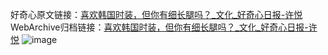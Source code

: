 好奇心原文链接：[喜欢韩国时装，但你有细长腿吗？_文化_好奇心日报-许悦](https://www.qdaily.com/articles/65.html)
WebArchive归档链接：[喜欢韩国时装，但你有细长腿吗？_文化_好奇心日报-许悦](http://web.archive.org/web/20190623145112/https://www.qdaily.com/articles/65.html)
![image](http://ww3.sinaimg.cn/large/007d5XDply1g3v3wy87kaj30u02oj7wh)
